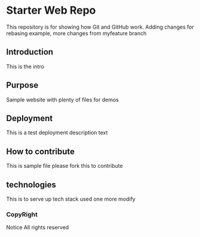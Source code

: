 # Starter Web Repo

This repository is for showing how Git and GitHub work. Adding changes for rebasing example, more changes from myfeature branch


## Introduction

This is the intro

## Purpose

Sample website with plenty of files for demos

## Deployment

This is a test deployment description text

## How to contribute

This is sample file please fork this to contribute

## technologies

This is to serve up tech stack used
one more modify

### CopyRight

Notice All rights reserved